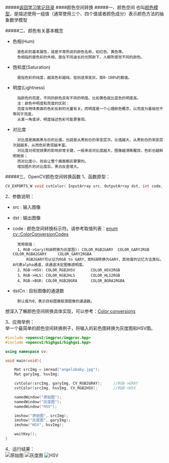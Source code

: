 #####[返回学习笔记目录](./leaning_catalog.md/#目录)
####颜色空间转换
#####一、颜色空间
也叫[颜色模型](http://baike.baidu.com/link?url=OPAa5xlTEK1f_zui9WWGJuk_AKQ3gtKb6H1bR2hwdd6oOO-ZNqcX5ZL5hCm_tkSAQOmVWWvVoN-6aNrAiPOQnq)，是描述使用一组值（通常使用三个、四个值或者颜色成分）表示颜色方法的抽象数学模型

#####二、颜色有关基本概念
* 色相(Hum)

		是色彩的基本属性，就是平常所说的颜色名称，如红色、黄色等。
		色相指的是色彩的外相，是在不同波长的光照射下，人眼所感觉不同的颜色。

* 饱和度(Saturation)

		是指色彩的纯度，越高色彩越纯，低则逐渐变灰，取0-100%的数值。

* 明度(Lightness)

		指颜色的亮度，不同的颜色具有不同的明度。比如黄色就比蓝色的明度高。
		注：颜色中明度和亮度的区别：
		亮度与物体表面的色彩反射的光量有关。而明度是一个心理颜色概念，以亮度为基础但不等同于亮度。
		从某一角度讲，明度描述色彩可能更客观。

* 对比度

		对比度是画面黑与白的比值，也就是从黑到白的渐变层次。比值越大，从黑到白的渐变层次就越多，从而色彩表现越丰富。
		对比度对视觉效果的影响非常关键，一般来说对比度越大，图像越清晰醒目，色彩也越鲜明艳丽；
		而对比度小，则会让整个画面都灰蒙蒙的。
		增加图片的对比度后，黑白反差增大。

#####三、OpenCV颜色空间转换函数
1、函数原型：<br>
```cpp
CV_EXPORTS_W void cvtColor( InputArray src, OutputArray dst, int code, int dstCn = 0 );
```
2、参数说明：<br>
* src	:	输入图像
* dst	:	输出图像
* code	:	颜色空间转换标示符。请参考取值列表：[enum cv::ColorConversionCodes](http://docs.opencv.org/3.0.0/d7/d1b/group__imgproc__misc.html#ga4e0972be5de079fed4e3a10e24ef5ef0)

		常用取值：
		1、RGB->Gary(RGB转换为灰度图):	COLOR_RGB2GARY	COLOR_GARY2RGB	COLOR_RGBA2GARY		COLOR_GARY2RGBA
			RGB2GARY可以记为RGB to GARY，即RGB转换为GARY，其他值的记忆方法类似。A代表alpha通道，该通道决定图像透明度。
		2、RGB->HSV:	COLOR_RGB2HSV		COLOR_HSV2RGB
		3、RGB->HLS:	COLOR_RGB2HLS		COLOR_HLS2RGB
		4、RGB->BGR:	COLOR_RGB2BGRA		COLOR_BGRA2RGBA

* dstCn	:	目标图像的通道数

		默认值为0，表示目标图像取源图像的通道数。
想深入了解颜色空间转换具体实现，可以参考：[Color conversions](http://docs.opencv.org/3.0.0/de/d25/imgproc_color_conversions.html)

3、应用举例：<br>
举一个最简单的颜色空间转换例子，将输入的彩色图转换为灰度图和HSV图。
```cpp
#include <opencv2/imgproc/imgproc.hpp>
#include <opencv2/highgui/highgui.hpp>

using namespace cv;

void main(void){

	Mat srcImg = imread("angelababy.jpg");
	Mat garyImg, hsvImg;

	cvtColor(srcImg, garyImg, CV_RGB2GRAY);		//RGB->GRAY
	cvtColor(srcImg, hsvImg, CV_RGB2HSV);		//RGB->HSV

	namedWindow("原始图");
	namedWindow("灰度图");
	namedWindow("HSV");

	imshow("原始图", srcImg);
	imshow("灰度图", garyImg);
	imshow("HSV", hsvImg);

	waitKey();
}
```
4、运行结果：<br>
![原始图](http://i3.piimg.com/2fa38040bc980230t.jpg "原始图")	![灰度图](http://i3.piimg.com/46711cda6ce58608t.jpg "灰度图")	![HSV](http://i3.piimg.com/1355fee6ba86ac8ct.jpg "HSV")
